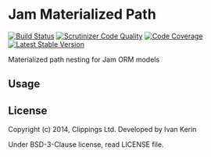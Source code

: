 Jam Materialized Path
=====================

[![Build Status](https://travis-ci.org/OpenBuildings/jam-materialized-path.png?branch=master)](https://travis-ci.org/OpenBuildings/jam-materialized-path)
[![Scrutinizer Code Quality](https://scrutinizer-ci.com/g/OpenBuildings/jam-materialized-path/badges/quality-score.png)](https://scrutinizer-ci.com/g/OpenBuildings/jam-materialized-path/)
[![Code Coverage](https://scrutinizer-ci.com/g/OpenBuildings/jam-materialized-path/badges/coverage.png)](https://scrutinizer-ci.com/g/OpenBuildings/jam-materialized-path/)
[![Latest Stable Version](https://poser.pugx.org/OpenBuildings/jam-materialized-path/v/stable.png)](https://packagist.org/packages/OpenBuildings/jam-materialized-path)

Materialized path nesting for Jam ORM models

Usage
-----

License
-------

Copyright (c) 2014, Clippings Ltd. Developed by Ivan Kerin

Under BSD-3-Clause license, read LICENSE file.
